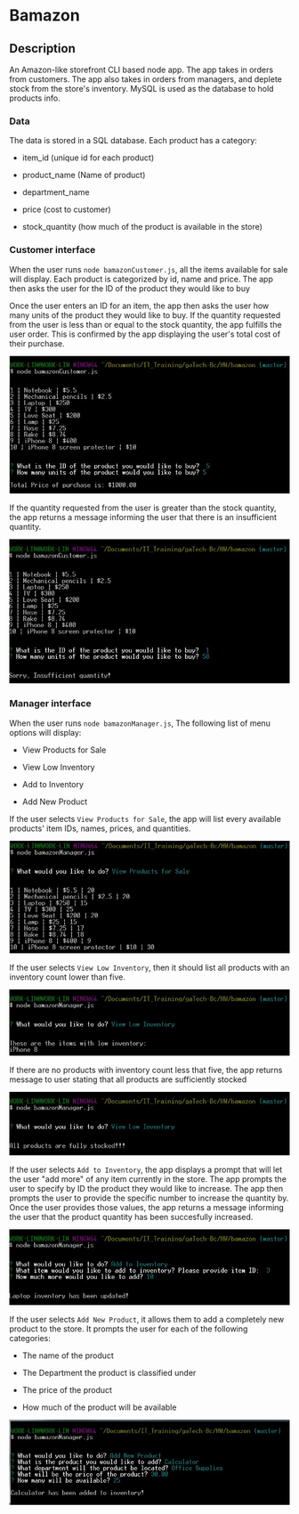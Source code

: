 # Bamazon

## Description

An Amazon-like storefront CLI based node app. The app takes in orders from customers. The app also takes in orders from managers, and deplete stock from the store's inventory. MySQL is used as the database to hold products info.

### Data
The data is stored in a SQL database. Each product has a category:

   * item_id (unique id for each product)

   * product_name (Name of product)

   * department_name

   * price (cost to customer)

   * stock_quantity (how much of the product is available in the store)


### Customer interface

When the user runs `node bamazonCustomer.js`, all the items available for sale will display. Each product is categorized by id, name and price. The app then asks the user for the ID of the product they would like to buy


Once the user enters an ID for an item, the app then asks the user how many units of the product they would like to buy.
If the quantity requested from the user is less than or equal to the stock quantity, the app fulfills the user order. This is confirmed by the app displaying the user's total cost of their purchase.

![UnitsOfProducts](/images/display_products_1.JPG)



If the quantity requested from the user is greater than the stock quantity, the app returns a message informing the user that there is an insufficient quantity.

![notEnoughQuantity](/images/noQuantity.JPG)



### Manager interface

When the user runs `node bamazonManager.js`, The following list of menu options will display:

  * View Products for Sale
    
  * View Low Inventory
    
  * Add to Inventory
    
  * Add New Product

If the user selects `View Products for Sale`, the app will list every available products' item IDs, names, prices, and quantities.

![productsForSale](/images/productsForSale.JPG)



If the user selects `View Low Inventory`, then it should list all products with an inventory count lower than five. 

![lessQuantity](/images/lowInventory.JPG)



If there are no products with inventory count less that five, the app returns message to user stating that all products are sufficiently stocked

![moreQuantity](/images/fullyStocked.JPG)



If the user selects `Add to Inventory`, the app displays a prompt that will let the user "add more" of any item currently in the store. The app prompts the user to specify by ID the product they would like to increase. The app then prompts the user to provide the specific number to increase the quantity by. Once the user provides those values, the app returns a message informing the user that the product quantity has been succesfully increased.

![updateInventory](/images/updated_inventory.JPG)



If the user selects `Add New Product`, it allows them to add a completely new product to the store. It prompts the user for each of the following categories:

   * The name of the product

   * The Department the product is classified under

   * The price of the product

   * How much of the product will be available

   ![addInventory](images/add_inventory.JPG)